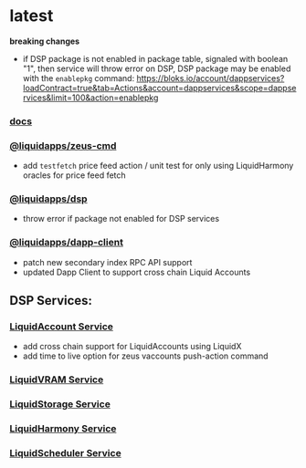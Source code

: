 latest
========

**breaking changes**
- if DSP package is not enabled in package table, signaled with boolean "1", then service will throw error on DSP, DSP package may be enabled with the `enablepkg` command: https://bloks.io/account/dappservices?loadContract=true&tab=Actions&account=dappservices&scope=dappservices&limit=100&action=enablepkg

### [docs](https://docs.liquidapps.io/en/stable/)

### [@liquidapps/zeus-cmd](https://www.npmjs.com/package/@liquidapps/zeus-cmd)
- add `testfetch` price feed action / unit test for only using LiquidHarmony oracles for price feed fetch

### [@liquidapps/dsp](https://www.npmjs.com/package/@liquidapps/dsp)
- throw error if package not enabled for DSP services

### [@liquidapps/dapp-client](https://www.npmjs.com/package/@liquidapps/dapp-client)
- patch new secondary index RPC API support
- updated Dapp Client to support cross chain Liquid Accounts

## DSP Services:

### [LiquidAccount Service](https://docs.liquidapps.io/en/v2.0/services/vaccounts-service.html)
- add cross chain support for LiquidAccounts using LiquidX
- add time to live option for zeus vaccounts push-action command

### [LiquidVRAM Service](https://docs.liquidapps.io/en/stable/services/ipfs-service.html)

### [LiquidStorage Service](https://docs.liquidapps.io/en/stable/services/storage-service.html)

### [LiquidHarmony Service](https://docs.liquidapps.io/en/stable/developers/harmony-getting-started.html)

### [LiquidScheduler Service](https://docs.liquidapps.io/en/stable/developers/cron-getting-started.html)
